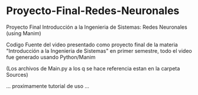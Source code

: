 # Proyecto-Final-Redes-Neuronales
Proyecto Final Introducción a la Ingenieria de Sistemas: Redes Neuronales (using Manim)

Codigo Fuente del video presentado como proyecto final de la materia "Introducción a la Ingenieria de Sistemas" en primer semestre, todo el video fue generado usando Python/Manim

(Los archivos de Main.py a los q se hace referencia estan en la carpeta Sources)

... proximamente tutorial de uso ...

